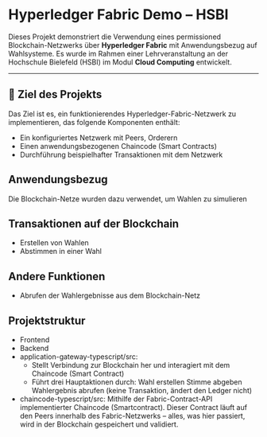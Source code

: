 # Hyperledger Fabric Demo – HSBI

Dieses Projekt demonstriert die Verwendung eines permissioned Blockchain-Netzwerks über **Hyperledger Fabric** mit Anwendungsbezug auf Wahlsysteme. 
Es wurde im Rahmen einer Lehrveranstaltung an der Hochschule Bielefeld (HSBI) im Modul **Cloud Computing** entwickelt.

---

## 📌 Ziel des Projekts

Das Ziel ist es, ein funktionierendes Hyperledger-Fabric-Netzwerk zu implementieren, das folgende Komponenten enthält:

- Ein konfiguriertes Netzwerk mit Peers, Orderern
- Einen anwendungsbezogenen Chaincode (Smart Contracts)
- Durchführung beispielhafter Transaktionen mit dem Netzwerk

## Anwendungsbezug
Die Blockchain-Netze wurden dazu verwendet, um Wahlen zu simulieren

## Transaktionen auf der Blockchain
- Erstellen von Wahlen
- Abstimmen in einer Wahl

## Andere Funktionen
- Abrufen der Wahlergebnisse aus dem Blockchain-Netz


## Projektstruktur

- Frontend
- Backend
- application-gateway-typescript/src:
  - Stellt Verbindung zur Blockchain her und interagiert mit dem Chaincode (Smart Contract)
  - Führt drei Hauptaktionen durch:
    Wahl erstellen
    Stimme abgeben
    Wahlergebnis abrufen (keine Transaktion, ändert den Ledger nicht)
- chaincode-typescript/src: Mithilfe der Fabric-Contract-API implementierter Chaincode (Smartcontract). Dieser Contract läuft auf den Peers innerhalb des Fabric-Netzwerks – alles, was hier passiert, wird in der Blockchain gespeichert und validiert.

